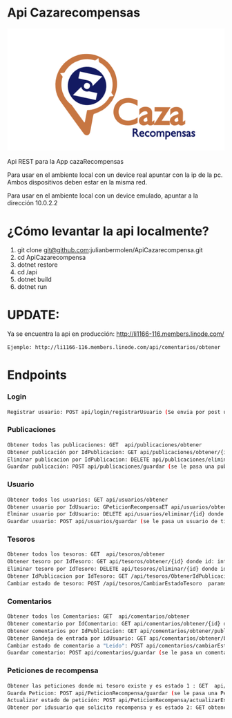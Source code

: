 # Api Cazarecompensas

![](logo.png)

Api REST para la App cazaRecompensas

Para usar en el ambiente local con un device real apuntar con la ip de la pc. Ambos dispositivos deben estar en la misma red.

Para usar en el ambiente local con un device emulado, apuntar a la dirección 10.0.2.2

# ¿Cómo levantar la api localmente?

1. git clone git@github.com:julianbermolen/ApiCazarecompensa.git
2. cd ApiCazarecompensa
3. dotnet restore
4. cd /api
5. dotnet build
6. dotnet run

# UPDATE:
Ya se encuentra la api en producción: http://li1166-116.members.linode.com/
```sh
Ejemplo: http://li1166-116.members.linode.com/api/comentarios/obtener
```


# Endpoints


### Login
```sh
Registrar usuario: POST api/login/registrarUsuario (Se envia por post un usuario de tipo Usuario)
```

### Publicaciones
```sh
Obtener todos las publicaciones: GET  api/publicaciones/obtener
Obtener publicación por IdPublicacion: GET api/publicaciones/obtener/{id} donde id: int
Eliminar publicacion por IdPublicacion: DELETE api/publicaciones/eliminar/{id} donde id: int
Guardar publicación: POST api/publicaciones/guardar (se le pasa una publicación de tipo Publicacion)
```

### Usuario
```sh
Obtener todos los usuarios: GET api/usuarios/obtener
Obtener usuario por IdUsuario: GPeticionRecompensaET api/usuarios/obtener/{id}  donde id: int
Elminar usuario por IdUsuario: DELETE api/usuarios/eliminar/{id} donde id:int
Guardar usuario: POST api/usuarios/guardar (se le pasa un usuario de tipo Usuario)
```

### Tesoros
```sh
Obtener todos los tesoros: GET  api/tesoros/obtener
Obtener tesoro por IdTesoro: GET api/tesoros/obtener/{id} donde id: int
Eliminar tesoro por IdTesoro: DELETE api/tesoros/eliminar/{id} donde id: int
Obtener IdPublicacion por IdTesoro: GET /api/tesoros/ObtenerIdPublicacionPorIdTesoro/{id} donde id:int
Cambiar estado de tesoro: POST /api/tesoros/CambiarEstadoTesoro  params: idTesoro:int , idEstado:int  Estados : Activo = 1 (default); Finalizado = 2 ; Cancelado = 3.
```

### Comentarios
```sh
Obtener todos los Comentarios: GET  api/comentarios/obtener
Obtener comentario por IdComentario: GET api/comentarios/obtener/{id} donde id: int
Obtener comentarios por IdPublicacion: GET api/comentarios/obtener/publicacion/{id} donde id: int
Obtener Bandeja de entrada por idUsuario: GET api/comentarios/obtener/bandejaEntrada/{id} donde id:int
Cambiar estado de comentario a "Leido": POST api/comentarios/cambiarEstadoALeido (se le pasa un id:int con el id del comentario)
Guardar comentario: POST api/comentarios/guardar (se le pasa un comentario de tipo Comentario)
```

### Peticiones de recompensa
```sh
Obtener las peticiones donde mi tesoro existe y es estado 1 : GET  api/PeticionRecompensa/obtenerPorIdUsuario/{id}
Guarda Peticion: POST api/PeticionRecompensa/guardar (se le pasa una PeticionRecompensa)
Actualizar estado de petición: POST api/PeticionRecompensa/actualizarEstado (se le pasa idUsuario, idTesoro, estado)
Obtener por idusuario que solicito recompensa y es estado 2: GET obtenerPorIdUsuarioQueSolicitoRecompensa/{id}
```



